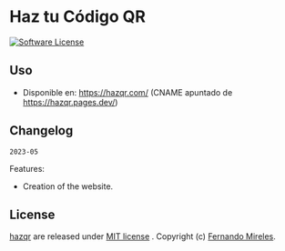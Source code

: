 # Haz tu Código QR

[![Software License](https://img.shields.io/badge/license-MIT-brightgreen.svg)](LICENSE)

## Uso
- Disponible en: https://hazqr.com/ (CNAME apuntado de https://hazqr.pages.dev/)

## Changelog

`2023-05`

Features:
- Creation of the website.

## License

[hazqr](https://github.com/fernandodilland/hazqr/blob/main/LICENSE) are released under [MIT license](https://github.com/fernandodilland/hazqr/blob/main/LICENSE) . Copyright (c) [Fernando Mireles](https://github.com/fernandodilland).
